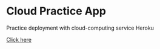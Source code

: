 # Cloud Practice App

Practice deployment with cloud-computing service Heroku

<a href="https://cloud-practice-app.herokuapp.com/data.html">Click here</a>
